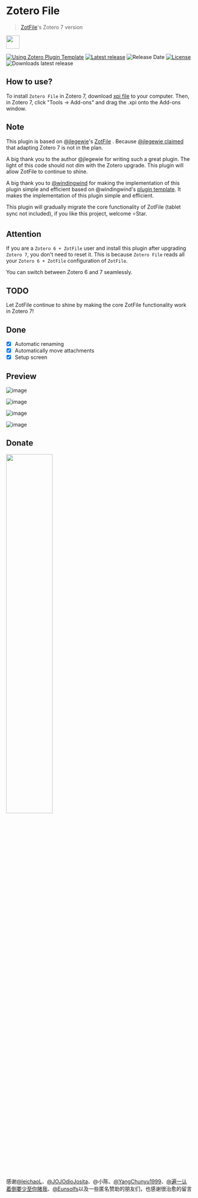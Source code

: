 # Zotero File
> [ZotFile](https://github.com/jlegewie/zotfile)'s Zotero 7 version

<img src="addon/chrome/content/icons/favicon.png" width="36px" height="36px">

[![Using Zotero Plugin Template](http://img.shields.io/badge/Using-Zotero%20Plugin%20Template-blue?style=flat-round&logo=github)](https://github.com/windingwind/zotero-plugin-template)
[![Latest release](http://img.shields.io/github/v/release/MuiseDestiny/zotero-file)](https://github.com/MuiseDestiny/zotero-file/releases)
![Release Date](http://img.shields.io/github/release-date/MuiseDestiny/zotero-file?color=9cf)
[![License](http://img.shields.io/github/license/MuiseDestiny/zotero-file)](https://github.com/MuiseDestiny/zotero-file/blob/master/LICENSE)
![Downloads latest release](http://img.shields.io/github/downloads/MuiseDestiny/zotero-file/latest/total?color=yellow)


## How to use?

To install `Zotero File` in Zotero 7, download [xpi file](https://github.com/muisedestiny/zotero-file/releases/latest/download/zotero-file.xpi) to your computer. Then, in Zotero 7, click "Tools → Add-ons" and drag the .xpi onto the Add-ons window.

## Note

This plugin is based on [@jlegewie](https://github.com/jlegewie)'s [ZotFile](https://github.com/jlegewie/zotfile) . Because [@jlegewie claimed](https://github.com/jlegewie/zotfile/issues/655#issuecomment-1595364307) that adapting Zotero 7 is not in the plan.

A big thank you to the author @jlegewie for writing such a great plugin. The light of this code should not dim with the Zotero upgrade. This plugin will allow ZotFile to continue to shine.

A big thank you to [@windingwind](https://github.com/windingwind) for making the implementation of this plugin simple and efficient based on @windingwind's [plugin template](https://github.com/windingwind/zotero-plugin-template). It makes the implementation of this plugin simple and efficient.

This plugin will gradually migrate the core functionality of ZotFile (tablet sync not included), if you like this project, welcome ⭐Star.

## Attention

If you are a `Zotero 6 + ZotFile` user and install this plugin after upgrading `Zotero 7`, you don't need to reset it. This is because `Zotero File` reads all your `Zotero 6 + ZotFile` configuration of `ZotFile`.

You can switch between Zotero 6 and 7 seamlessly.

## TODO

Let ZotFile continue to shine by making the core ZotFile functionality work in Zotero 7!

## Done

- [x] Automatic renaming
- [x] Automatically move attachments
- [x] Setup screen

## Preview

![image](https://github.com/MuiseDestiny/zotero-file/assets/51939531/85988b3a-e626-4418-8d61-1a7d37431ae7)

![image](https://github.com/MuiseDestiny/zotero-file/assets/51939531/03018858-5f38-44ca-b5dc-0024d6d96143)

![image](https://github.com/MuiseDestiny/zotero-file/assets/51939531/cf078acb-6f5b-4fc1-b1ab-5677a9c75257)

![image](https://github.com/MuiseDestiny/zotero-file/assets/51939531/9c7a3be2-6776-448d-94f8-adf28559e3a3)

## Donate

<img src="http://user-images.githubusercontent.com/51939531/227145474-ca165a93-fcf2-4b47-baf4-ea6b29f43d99.png" width="50%" height="50%">

感谢[@leichaoL](https://github.com/leichaoL)、[@JOJOdioJosita](https://github.com/JOJOdioJosita)、@小陈、[@YangChunyu1999](https://github.com/YangChunyu1999)、[@遍一认着倒要少至你赌我](https://b23.tv/JjHR5ON)、[@Eunsolfs](https://github.com/Eunsolfs)以及一些匿名赞助的朋友们，也感谢很治愈的留言
